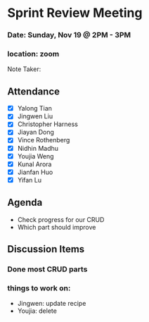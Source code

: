 # Sprint Review Meeting

### Date: Sunday, Nov 19 @ 2PM - 3PM

### location: zoom

Note Taker:

## Attendance

- [x] Yalong Tian
- [x] Jingwen Liu
- [x] Christopher Harness
- [x] Jiayan Dong
- [x] Vince Rothenberg
- [x] Nidhin Madhu
- [x] Youjia Weng
- [x] Kunal Arora
- [x] Jianfan Huo
- [x] Yifan Lu

## Agenda

- Check progress for our CRUD
- Which part should improve

## Discussion Items

### Done most CRUD parts

### things to work on:

- Jingwen: update recipe
- Youjia: delete
